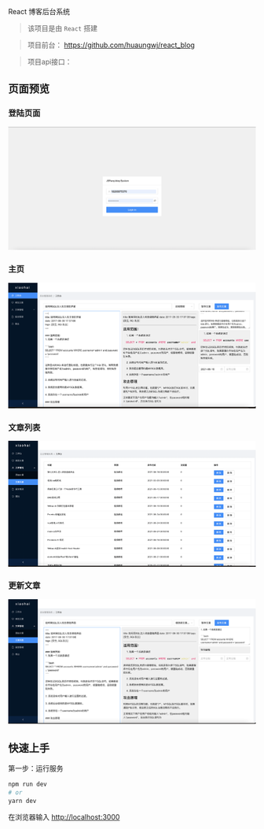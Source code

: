 React  博客后台系统

> 该项目是由 `React`  搭建

> 项目前台： https://github.com/huaungwj/react_blog

> 项目api接口：



## 页面预览

### 登陆页面

![](https://github.com/huaungwj/img_storage/blob/main/blog_project/admin_login.png?raw=true)

### 主页

![](https://github.com/huaungwj/img_storage/blob/main/blog_project/admin_home.png?raw=true)

### 文章列表

![](https://github.com/huaungwj/img_storage/blob/main/blog_project/article_list.png?raw=true)

### 更新文章

![](https://github.com/huaungwj/img_storage/blob/main/blog_project/article_update.png?raw=true)

## 快速上手

第一步：运行服务

```bash
npm run dev
# or
yarn dev
```

在浏览器输入 [http://localhost:3000](http://localhost:3000) 

